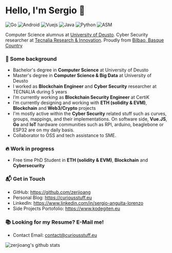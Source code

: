 # Hello, I'm Sergio 👋

![Go](https://img.shields.io/badge/Go-Expert-blue)
![Android](https://img.shields.io/badge/Android-Expert-blue)
![Vuejs](https://img.shields.io/badge/Vuejs-Expert-blue)
![Java](https://img.shields.io/badge/Java-Intermediate-green)
![Python](https://img.shields.io/badge/Python-Intermediate-green)
![ASM](https://img.shields.io/badge/Assembly-Beginner-yellow)

Computer Science alumnus at [University of Deusto](https://www.deusto.es/cs/Satellite/deusto/es/universidad-deusto). Cyber Security researcher at [Tecnalia Research & Innovation](https://www.tecnalia.com/). Proudly from [Bilbao, Basque Country](https://www.basquecountry.eus/inicio/)

### 🔨 Some background

- Bachelor's degree in **Computer Science** at University of Deusto
- Master's degree in **Computer Science & Big Data** at University of Deusto
- I worked as **Blockchain Engineer** and **Cyber Security** researcher at TECNALIA during 5 years
- I’m currently working as **Blockchain Security Engineer** at CertiK
- I’m currently designing and working with **ETH (solidity & EVM)**, **Blockchain** and **Web3/Crypto** projects
- I'm mostly active within the **Cyber Security** related stuff such as curves, groups, mappings, and their implementations. On software side, **Vue.JS**, **Go** and **IoT** hardware communities such as RPI, arduino, beaglebone or ESP32 are on my daily basis.
- Collaborator to OSS and tech assistance to SME.

### 🔥 Work in progress

- Free time PhD Student in **ETH (solidity & EVM)**, **Blockchain** and **Cybersecurity**

### 📬 Get in Touch

- GitHub: https://github.com/zerjioang
- Personal Blog: https://curiousstuff.eu
- LinkedIn: https://www.linkedin.com/in/sergio-anguita-lorenzo
- Side Projects Portofolio: https://www.kodegiten.eu

### 📚 Looking for my Resume? E-Mail me!

- Contact Email: contact@curiousstuff.eu

![zerjioang's github stats](https://github-readme-stats.vercel.app/api?username=zerjioang&show_icons=true&hide_border=true)
